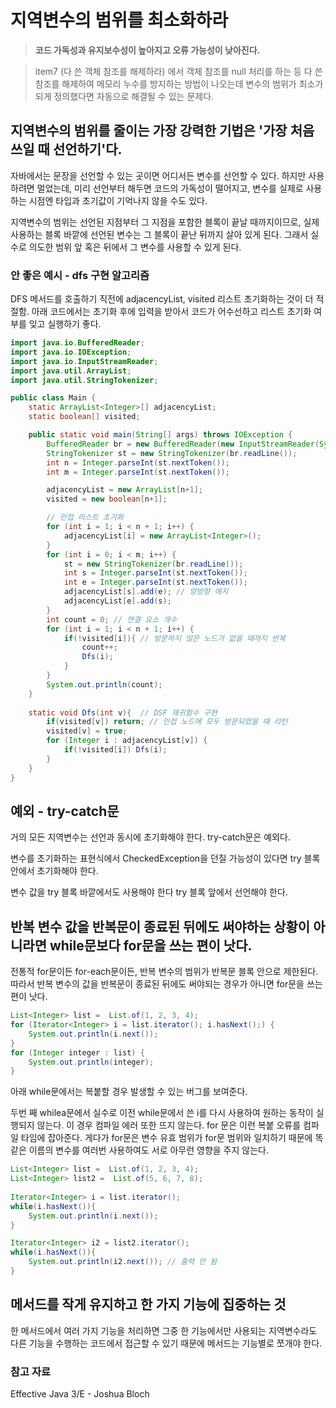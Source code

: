 # 지역변수의 범위를 최소화하라

> **코드 가독성과 유지보수성이 높아지고 오류 가능성이 낮아진다.** 

> item7 (다 쓴 객체 참조를 해제하라) 에서 객체 참조를 null 처리를 하는 등 다 쓴 참조를 해제하여 메모리 누수를 방지하는 방법이 나오는데 변수의 범위가 최소가 되게 정의했다면 자동으로 해결될 수 있는 문제다.

## 지역변수의 범위를 줄이는 가장 강력한 기법은 '가장 처음 쓰일 때 선언하기'다.
자바에서는 문장을 선언할 수 있는 곳이면 어디서든 변수를 선언할 수 있다. 하지만 사용하려면 멀었는데, 미리 선언부터 해두면 코드의 가독성이 떨어지고,
변수를 실제로 사용하는 시점엔 타입과 초기값이 기억나지 않을 수도 있다.

지역변수의 범위는 선언된 지점부터 그 지점을 포함한 블록이 끝날 때까지이므로, 실제 사용하는 블록 바깥에 선언된 변수는 그 블록이 끝난 뒤까지 살아 있게 된다. 
그래서 실수로 의도한 범위 앞 혹은 뒤에서 그 변수를 사용할 수 있게 된다.

### 안 좋은 예시 - dfs 구현 알고리즘

DFS 메서드를 호출하기 직전에 adjacencyList, visited 리스트 초기화하는 것이 더 적절함. 아래 코드에서는 초기화 후에 입력을 받아서
코드가 어수선하고 리스트 초기화 여부를 잊고 실행하기 좋다.

```java
import java.io.BufferedReader;
import java.io.IOException;
import java.io.InputStreamReader;
import java.util.ArrayList;
import java.util.StringTokenizer;

public class Main {
    static ArrayList<Integer>[] adjacencyList;
    static boolean[] visited;

    public static void main(String[] args) throws IOException {
        BufferedReader br = new BufferedReader(new InputStreamReader(System.in));
        StringTokenizer st = new StringTokenizer(br.readLine());
        int n = Integer.parseInt(st.nextToken());
        int m = Integer.parseInt(st.nextToken());

        adjacencyList = new ArrayList[n+1];
        visited = new boolean[n+1];

        // 인접 리스트 초기화
        for (int i = 1; i < n + 1; i++) {
            adjacencyList[i] = new ArrayList<Integer>();
        }
        for (int i = 0; i < m; i++) {
            st = new StringTokenizer(br.readLine());
            int s = Integer.parseInt(st.nextToken());
            int e = Integer.parseInt(st.nextToken());
            adjacencyList[s].add(e); // 양방향 에지
            adjacencyList[e].add(s);
        }
        int count = 0; // 연결 요소 개수
        for (int i = 1; i < n + 1; i++) {
            if(!visited[i]){ // 방문하지 않은 노드가 없을 때까지 반복
                count++;
                Dfs(i);
            }
        }
        System.out.println(count);
    }
    
    static void Dfs(int v){  // DSF 재귀함수 구현
        if(visited[v]) return; // 인접 노드에 모두 방문되었을 때 리턴
        visited[v] = true;
        for (Integer i : adjacencyList[v]) {
            if(!visited[i]) Dfs(i);
        }
    }
}
```


  
## 예외 - try-catch문

거의 모든 지역변수는 선언과 동시에 초기화해야 한다. try-catch문은 예외다.

변수를 초기화하는 표현식에서 CheckedException을 던질 가능성이 있다면 try 블록 안에서 초기화해야 한다.

변수 값을 try 블록 바깥에서도 사용해야 한다 try 블록 앞에서 선언해야 한다.
  
  
## 반복 변수 값을 반복문이 종료된 뒤에도 써야하는 상황이 아니라면 while문보다 for문을 쓰는 편이 낫다.

전통적 for문이든 for-each문이든, 반복 변수의 범위가 반복문 블록 안으로 제한된다. 따라서 반복 변수의 값을 반복문이 종료된 뒤에도 써야되는 경우가 아니면 for문을 쓰는 편이 낫다.

```java
List<Integer> list =  List.of(1, 2, 3, 4);
for (Iterator<Integer> i = list.iterator(); i.hasNext();) {
    System.out.println(i.next());
}
for (Integer integer : list) {
    System.out.println(integer);
}
```

아래 while문에서는 복붙할 경우 발생할 수 있는 버그를 보여준다.

두번 째 whilea문에서 실수로 이전 while문에서 쓴 i를 다시 사용하여 원하는 동작이 실행되지 않는다. 이 경우 컴파일 에러 또한 뜨지 않는다. 
for 문은 이런 복붙 오류를 컴파일 타임에 잡아준다. 게다가 for문은 변수 유효 범위가 for문 범위와 일치하기 때문에 똑같은 이름의 변수를 여러번 사용하여도 서로 아무런 영향을 주지 않는다.

```java
List<Integer> list =  List.of(1, 2, 3, 4);
List<Integer> list2 =  List.of(5, 6, 7, 8);
        
Iterator<Integer> i = list.iterator();
while(i.hasNext()){
    System.out.println(i.next());
}

Iterator<Integer> i2 = list2.iterator();
while(i.hasNext()){ 
    System.out.println(i2.next()); // 출력 안 됨
}
```
  
## 메서드를 작게 유지하고 한 가지 기능에 집중하는 것
한 메서드에서 여러 가지 기능을 처리하면 그중 한 기능에서만 사용되는 지역변수라도 다른 기능을 수행하는 코드에서 접근할 수 있기 때문에
메서드는 기능별로 쪼개야 한다.




### 참고 자료

Effective Java 3/E - Joshua Bloch <br>


